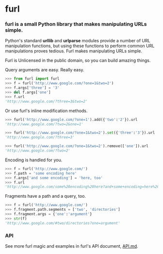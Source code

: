 # furl

### furl is a small Python library that makes manipulating URLs simple.

Python's standard __urllib__ and __urlparse__ modules provide a number of URL
manipulation functions, but using these functions to perform common URL
manipulations proves tedious. Furl makes manipulating URLs simple.

Furl is Unlicensed in the public domain, so you can build amazing things.

Query arguments are easy. Really easy.

```python
>>> from furl import furl
>>> f = furl('http://www.google.com/?one=1&two=2')
>>> f.args['three'] = '3'
>>> del f.args['one']
>>> f.url
'http://www.google.com/?three=3&two=2'
```

Or use furl's inline modification methods.

```python
>>> furl('http://www.google.com/?one=1').add({'two':'2'}).url
'http://www.google.com/?two=2&one=1'

>>> furl('http://www.google.com/?one=1&two=2').set({'three':'3'}).url
'http://www.google.com/?three=3'

>>> furl('http://www.google.com/?one=1&two=2').remove(['one']).url
'http://www.google.com/?two=2'
```

Encoding is handled for you.

```python
>>> f = furl('http://www.google.com/')
>>> f.path = 'some encoding here'
>>> f.args['and some encoding'] = 'here, too'
>>> f.url
'http://www.google.com/some%20encoding%20here?and+some+encoding=here%2C+too'
```

Fragments have a path and a query, too.

```python
>>> f = furl('http://www.google.com/')
>>> f.fragment.path.segments = ['two', 'directories']
>>> f.fragment.args = {'one':'argument'}
>>> str(f)
'http://www.google.com/#two/directories?one=argument'
```

### API

See more furl magic and examples in furl's API document, <a
href="https://github.com/gruns/furl/blob/master/API.md"> API.md</a>.
